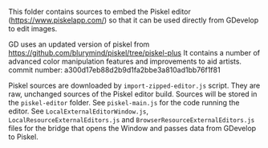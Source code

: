 This folder contains sources to embed the Piskel editor (https://www.piskelapp.com/) so that it can
be used directly from GDevelop to edit images.

GD uses an updated version of piskel from https://github.com/blurymind/piskel/tree/piskel-plus
It contains a number of advanced color manipulation features and improvements to aid artists.
commit number: a300d17eb88d2b9d1fa2bbe3a810ad1bb76f1f81

Piskel sources are downloaded by `import-zipped-editor.js` script. They are raw, unchanged sources
of the Piskel editor build. Sources will be stored in the `piskel-editor` folder.
See `piskel-main.js` for the code running the editor.
See `LocalExternalEditorWindow.js`, `LocalResourceExternalEditors.js` and `BrowserResourceExternalEditors.js` files for the bridge that opens the Window and passes data from GDevelop to Piskel.
